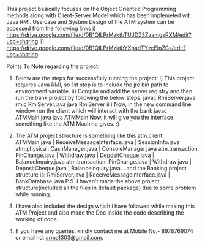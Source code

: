 This project basically focuses on the Object Oriented Programming methods along with Client-Server Model which has been implemeted wit Java RMI.
Use case and System Design of the ATM system can be accessed from the following links
i) https://drive.google.com/file/d/0B1QILPrMzktbTUJDZ3ZzamgzRXM/edit?usp=sharing
ii) https://drive.google.com/file/d/0B1QILPrMzktbYXpadTYzcElpZGs/edit?usp=sharing

Points To Note regarding the project:
1) Below are the steps for successfully running the project:
   i) This project requires Java RMI, so 1st step is to include the jre bin path to environment variable.
   ii) Compile and add the server registry and then run the bank project by following the below steps:
    javac RmiServer.java
	rmic RmiServer.java
	java RmiServer
   iii) Now, in the new command line window run the client which will interact with the bank
     javac ATMMain.java
	 java ATMMain
Now, it will give you the interface something like the ATM Machine gives. :)

2) The ATM project structure is something like this
atm.client: ATMMain.java | ReceiveMesaageInterface.java |  SessionInfo.java
atm.physical: CashManager.java | ConsoleManager.java
atm.transaction: PinChange.java | Withdraw.java | DepositCheque.java | BalanceInquiry.java
atm.transaction: PinChange.java | Withdraw.java | DepositCheque.java | BalanceInquiry.java
...and the Banking project structure is:
RmiServer.java | ReceiveMessageInterface.java | BankDatabase.java
P.S. I haven't made the above project structure(included all the files in default package) due to some problem while running.

3) I have also included the design which i have followed while making this ATM Project and also made the Doc inside the code describing the working of code.

4) If you have any queries, kindly contact me at Mobile No.- 8978769074 or email-id: arma1303@gmail.com.